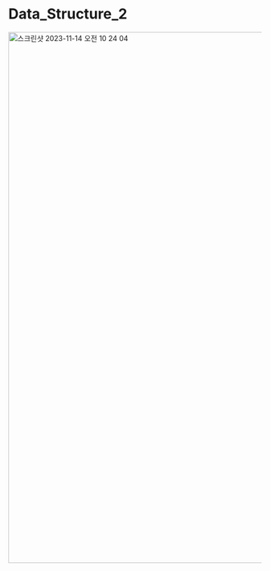# Data_Structure_2
<img width="1055" alt="스크린샷 2023-11-14 오전 10 24 04" src="https://github.com/KIMMIN5/Data_Structure_2/assets/121488861/d55892af-03ec-4b87-815a-ec2bc710106b">
